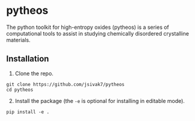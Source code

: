 # pytheos

The python toolkit for high-entropy oxides (pytheos) is a series of computational tools to assist in studying chemically disordered crystalline materials.

## Installation
1. Clone the repo.
```
git clone https://github.com/jsivak7/pytheos
cd pytheos 
```
2. Install the package (the `-e` is optional for installing in editable mode).
```
pip install -e .
```

